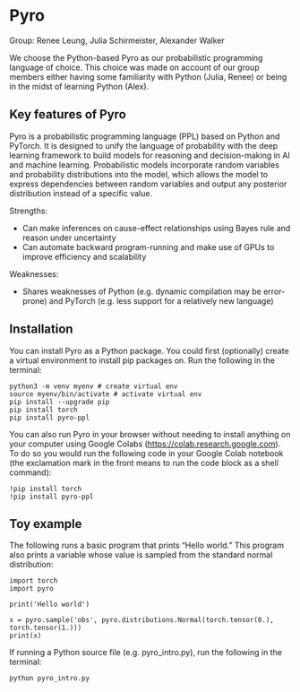 # Pyro

Group: Renee Leung, Julia Schirmeister, Alexander Walker

We choose the Python-based Pyro as our probabilistic programming language of choice. This choice was made on account of our group members either having some familiarity with Python (Julia, Renee) or being in the midst of learning Python (Alex).


## Key features of Pyro
Pyro is a probabilistic programming language (PPL) based on Python and PyTorch. It is designed to unify the language of probability with the deep learning framework to build models for reasoning and decision-making in AI and machine learning. Probabilistic models incorporate random variables and probability distributions into the model, which allows the model to express dependencies between random variables and output any posterior distribution instead of a specific value.


Strengths:
- Can make inferences on cause-effect relationships using Bayes rule and reason under uncertainty
- Can automate backward program-running and make use of GPUs to improve efficiency and scalability

Weaknesses:
- Shares weaknesses of Python (e.g. dynamic compilation may be error-prone) and PyTorch (e.g. less support for a relatively new language)


## Installation
You can install Pyro as a Python package. You could first (optionally) create a virtual environment to install pip packages on.
Run the following in the terminal:
```
python3 -m venv myenv # create virtual env
source myenv/bin/activate # activate virtual env
pip install --upgrade pip
pip install torch
pip install pyro-ppl
```

You can also run Pyro in your browser without needing to install anything on your computer using Google Colabs (https://colab.research.google.com). To do so you would run the following code in your Google Colab notebook (the exclamation mark in the front means to run the code block as a shell command):
```
!pip install torch
!pip install pyro-ppl
```

## Toy example
The following runs a basic program that prints “Hello world.” This program also prints a variable whose value is sampled from the standard normal distribution:
```
import torch
import pyro

print('Hello world')

x = pyro.sample('obs', pyro.distributions.Normal(torch.tensor(0.), torch.tensor(1.)))
print(x)
```

If running a Python source file (e.g. pyro_intro.py), run the following in the terminal:
```
python pyro_intro.py
```
